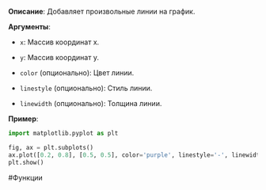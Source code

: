 **Описание**: Добавляет произвольные линии на график.

**Аргументы**:

- `x`: Массив координат x.
    
- `y`: Массив координат y.
    
- `color` (опционально): Цвет линии.
    
- `linestyle` (опционально): Стиль линии.
    
- `linewidth` (опционально): Толщина линии.
    

**Пример**:
```python
import matplotlib.pyplot as plt

fig, ax = plt.subplots()
ax.plot([0.2, 0.8], [0.5, 0.5], color='purple', linestyle='-', linewidth=2)
plt.show()
```
#Функции